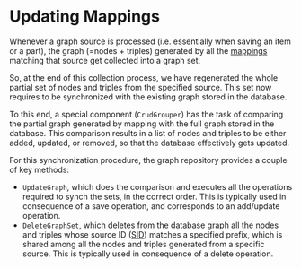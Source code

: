 # Updating Mappings

Whenever a graph source is processed (i.e. essentially when saving an item or a part), the graph (=nodes + triples) generated by all the [mappings](mappings.md) matching that source get collected into a graph set.

So, at the end of this collection process, we have regenerated the whole partial set of nodes and triples from the specified source. This set now requires to be synchronized with the existing graph stored in the database.

To this end, a special component (`CrudGrouper`) has the task of comparing the partial graph generated by mapping with the full graph stored in the database. This comparison results in a list of nodes and triples to be either added, updated, or removed, so that the database effectively gets updated.

For this synchronization procedure, the graph repository provides a couple of key methods:

- `UpdateGraph`, which does the comparison and executes all the operations required to synch the sets, in the correct order. This is typically used in consequence of a save operation, and corresponds to an add/update operation.
- `DeleteGraphSet`, which deletes from the database graph all the nodes and triples whose source ID ([SID](mappings.md#source-id-sid)) matches a specified prefix, which is shared among all the nodes and triples generated from a specific source. This is typically used in consequence of a delete operation.
